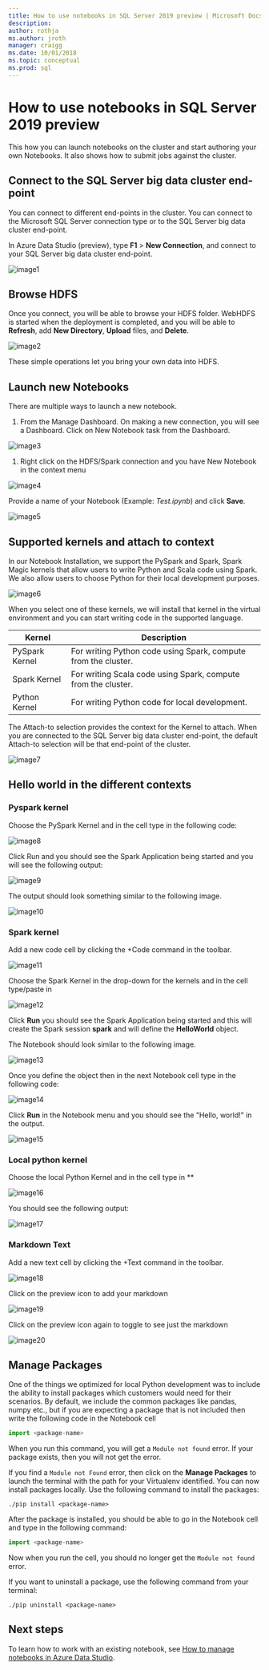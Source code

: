 ```yaml
---
title: How to use notebooks in SQL Server 2019 preview | Microsoft Docs
description:
author: rothja 
ms.author: jroth 
manager: craigg
ms.date: 10/01/2018
ms.topic: conceptual
ms.prod: sql
---
```


# How to use notebooks in SQL Server 2019 preview

This how you can launch notebooks on the cluster and start authoring your own Notebooks. It also shows how to submit jobs against the cluster.

## Connect to the SQL Server big data cluster end-point

You can connect to different end-points in the cluster. You can connect to the Microsoft SQL Server connection type or to the SQL Server big data cluster end-point.

In Azure Data Studio (preview), type **F1** > **New Connection**, and connect to your SQL Server big data cluster end-point.

![image1](media/notebooks-guidance/image1.png)

## Browse HDFS
Once you connect, you will be able to browse your HDFS folder. WebHDFS is started when the deployment is completed, and you will be able to **Refresh**, add **New Directory**, **Upload** files, and **Delete**.

![image2](media/notebooks-guidance/image2.png)

These simple operations let you bring your own data into HDFS.

## Launch new Notebooks

There are multiple ways to launch a new notebook.

1. From the Manage Dashboard. On making a new connection, you will see a Dashboard. Click on New Notebook task from the Dashboard.

  ![image3](media/notebooks-guidance/image3.png)

1. Right click on the HDFS/Spark connection and you have New Notebook in the context menu

![image4](media/notebooks-guidance/image4.png)

Provide a name of your Notebook (Example: *Test.ipynb*) and click **Save**.

![image5](media/notebooks-guidance/image5.png)

## Supported kernels and attach to context

In our Notebook Installation, we support the PySpark and Spark, Spark Magic kernels that allow users to write Python and Scala code using Spark. We also allow users to choose Python for their local development purposes.

![image6](media/notebooks-guidance/image6.png)

When you select one of these kernels, we will install that kernel in the virtual environment and you can start writing code in the supported language.

| Kernel | Description
|---- |----
|PySpark Kernel| For writing Python code using Spark, compute from the cluster.
|Spark Kernel|For writing Scala code using Spark, compute from the cluster.
|Python Kernel|For writing Python code for local development.

The Attach-to selection provides the context for the Kernel to attach. When you are connected to the SQL Server big data cluster end-point, the default Attach-to selection will be that end-point of the cluster.

![image7](media/notebooks-guidance/image7.png)

## Hello world in the different contexts

### Pyspark kernel

Choose the PySpark Kernel and in the cell type in the following code:

![image8](media/notebooks-guidance/image8.png)

Click Run and you should see the Spark Application being started and you will see the following output:

![image9](media/notebooks-guidance/image9.png)

The output should look something similar to the following image.

![image10](media/notebooks-guidance/image10.png)

### Spark kernel
Add a new code cell by clicking the +Code command in the toolbar.

![image11](media/notebooks-guidance/image11.png)

Choose the Spark Kernel in the drop-down for the kernels and in the cell type/paste in 

![image12](media/notebooks-guidance/image12.png)

Click **Run**  you should see the Spark Application being started and this will create the Spark session  **spark** and will define the **HelloWorld** object.

The Notebook should look similar to the following image.

![image13](media/notebooks-guidance/image13.png)

Once you define the object then in the next Notebook cell type in the following code:

![image14](media/notebooks-guidance/image14.png)

Click **Run** in the Notebook menu and you should see the "Hello, world!" in the output.

![image15](media/notebooks-guidance/image15.png)

### Local python kernel
Choose the local Python Kernel and in the cell type in **

![image16](media/notebooks-guidance/image16.png)

You should see the following output:

![image17](media/notebooks-guidance/image17.png)

### Markdown Text
Add a new text cell by clicking the +Text command in the toolbar.

![image18](media/notebooks-guidance/image18.png)

Click on the preview icon to add your markdown

![image19](media/notebooks-guidance/image19.png)

Click on the preview icon again to toggle to see just the markdown

![image20](media/notebooks-guidance/image20.png)

## Manage Packages
One of the things we optimized for local Python development was to include the ability to install packages which customers would need for their scenarios. By default, we include the common packages like pandas, numpy etc., but if you are expecting a package that is not included then write the following code in the Notebook cell

```python
import <package-name>
```

When you run this command, you will get a `Module not found` error. If your package exists, then you will not get the error.

If you find a `Module not Found` error, then click on the **Manage Packages** to launch the terminal with the path for your Virtualenv identified. You can now install packages locally. Use the following command to install the packages:

```
./pip install <package-name>
```

After the package is installed, you should be able to go in the Notebook cell and type in the following command:

```python
import <package-name>
```

Now when you run the cell, you should no longer get the `Module not found` error.

If you want to uninstall a package, use the following command from your terminal:

```
./pip uninstall <package-name>
```

## Next steps

To learn how to work with an existing notebook, see [How to manage notebooks in Azure Data Studio](notebooks-how-to-manage.md).